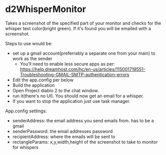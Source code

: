 # d2WhisperMonitor
Takes a screenshot of the specified part of your monitor and checks for the whisper text color(bright green). If it's found you will be emailed with a screenshot.

Steps to use would be:
* set up a gmail account(preferrably a separate one from your main) to work as the sender
   * You'll need to enable less secure apps as per: https://help.dreamhost.com/hc/en-us/articles/115001719551-Troubleshooting-GMAIL-SMTP-authentication-errors
* Edit the app.config per below
* Build the application
* Open Project diablo 2 to the chat window.
* run it(there's no UI). You should now get an email for a whisper.
* If you want to stop the application just use task manager.

App.config settings:
* senderAddress: the email address you send emails from. has to be a gmail
* senderPassword: the email addresses password
* recipientAddress: where the emails will be sent to
* rectangleParams: x,y,width,height of the screenshot to take to monitor for whispers
